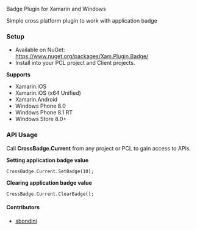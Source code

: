 Badge Plugin for Xamarin and Windows

Simple cross platform plugin to work with application badge

### Setup
* Available on NuGet: https://www.nuget.org/packages/Xam.Plugin.Badge/
* Install into your PCL project and Client projects.

**Supports**
* Xamarin.iOS
* Xamarin.iOS (x64 Unified)
* Xamarin.Android
* Windows Phone 8.0
* Windows Phone 8.1 RT
* Windows Store 8.0+

### API Usage

Call **CrossBadge.Current** from any project or PCL to gain access to APIs.

**Setting application badge value**
```
CrossBadge.Current.SetBadge(10);
```

**Clearing application badge value**
```
CrossBadge.Current.ClearBadge();
```

#### Contributors
* [sbondini](https://github.com/sbondini)
